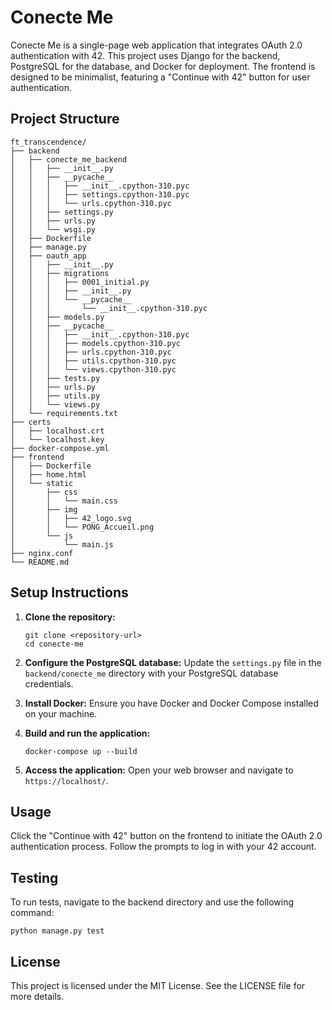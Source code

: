 # Conecte Me

Conecte Me is a single-page web application that integrates OAuth 2.0 authentication with 42. This project uses Django for the backend, PostgreSQL for the database, and Docker for deployment. The frontend is designed to be minimalist, featuring a "Continue with 42" button for user authentication.

## Project Structure

```
ft_transcendence/
├── backend
│   ├── conecte_me_backend
│   │   ├── __init__.py
│   │   ├── __pycache__
│   │   │   ├── __init__.cpython-310.pyc
│   │   │   ├── settings.cpython-310.pyc
│   │   │   └── urls.cpython-310.pyc
│   │   ├── settings.py
│   │   ├── urls.py
│   │   └── wsgi.py
│   ├── Dockerfile
│   ├── manage.py
│   ├── oauth_app
│   │   ├── __init__.py
│   │   ├── migrations
│   │   │   ├── 0001_initial.py
│   │   │   ├── __init__.py
│   │   │   └── __pycache__
│   │   │       └── __init__.cpython-310.pyc
│   │   ├── models.py
│   │   ├── __pycache__
│   │   │   ├── __init__.cpython-310.pyc
│   │   │   ├── models.cpython-310.pyc
│   │   │   ├── urls.cpython-310.pyc
│   │   │   ├── utils.cpython-310.pyc
│   │   │   └── views.cpython-310.pyc
│   │   ├── tests.py
│   │   ├── urls.py
│   │   ├── utils.py
│   │   └── views.py
│   └── requirements.txt
├── certs
│   ├── localhost.crt
│   └── localhost.key
├── docker-compose.yml
├── frontend
│   ├── Dockerfile
│   ├── home.html
│   └── static
│       ├── css
│       │   └── main.css
│       ├── img
│       │   ├── 42_logo.svg
│       │   └── PONG_Accueil.png
│       └── js
│           └── main.js
├── nginx.conf
└── README.md
```

## Setup Instructions

1. **Clone the repository:**
   ```
   git clone <repository-url>
   cd conecte-me
   ```

2. **Configure the PostgreSQL database:**
   Update the `settings.py` file in the `backend/conecte_me` directory with your PostgreSQL database credentials.

3. **Install Docker:**
   Ensure you have Docker and Docker Compose installed on your machine.

4. **Build and run the application:**
   ```
   docker-compose up --build
   ```

5. **Access the application:**
   Open your web browser and navigate to `https://localhost/`.

## Usage

Click the "Continue with 42" button on the frontend to initiate the OAuth 2.0 authentication process. Follow the prompts to log in with your 42 account.

## Testing

To run tests, navigate to the backend directory and use the following command:
```
python manage.py test
```

## License

This project is licensed under the MIT License. See the LICENSE file for more details.